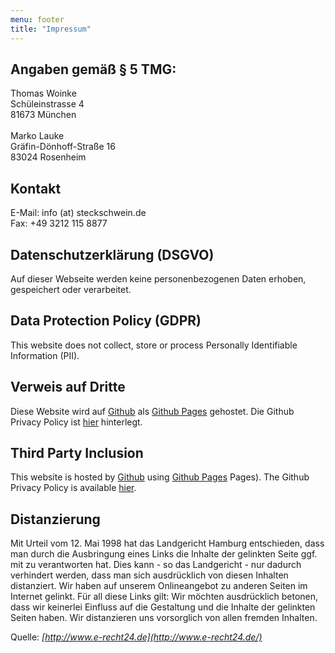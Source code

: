```yaml
---
menu: footer
title: "Impressum"
---
```


## Angaben gemäß § 5 TMG:

Thomas Woinke\
Schüleinstrasse 4\
81673 München
\
\
Marko Lauke\
Gräfin-Dönhoff-Straße 16\
83024 Rosenheim

## Kontakt

E-Mail: info (at) steckschwein.de\
Fax: +49 3212 115 8877

## Datenschutzerklärung (DSGVO)
Auf dieser Webseite werden keine personenbezogenen Daten erhoben, gespeichert oder verarbeitet. 

## Data Protection Policy (GDPR)
This website does not collect, store or process Personally Identifiable Information (PII).

## Verweis auf Dritte
Diese Website wird auf [Github](https://www.github.com/) als [Github Pages](https://pages.github.com/) gehostet. Die Github Privacy Policy ist [hier](https://docs.github.com/en/site-policy/privacy-policies/github-privacy-statement) hinterlegt.

## Third Party Inclusion
This website is hosted by [Github](https://www.github.com/) using [Github Pages](https://pages.github.com/) Pages). The Github Privacy Policy is available [hier](https://docs.github.com/en/site-policy/privacy-policies/github-privacy-statement).

## Distanzierung

Mit Urteil vom 12. Mai 1998 hat das Landgericht Hamburg entschieden, dass man durch die Ausbringung eines Links die Inhalte der gelinkten Seite ggf. mit zu verantworten hat. Dies kann - so das Landgericht - nur dadurch verhindert werden, dass man sich ausdrücklich von diesen Inhalten distanziert. Wir haben auf unserem Onlineangebot zu anderen Seiten im Internet gelinkt. Für all diese Links gilt: Wir möchten ausdrücklich betonen, dass wir keinerlei Einfluss auf die Gestaltung und die Inhalte der gelinkten Seiten haben. Wir distanzieren uns vorsorglich von allen fremden Inhalten.

Quelle: _[http://www.e-recht24.de](http://www.e-recht24.de/)_

